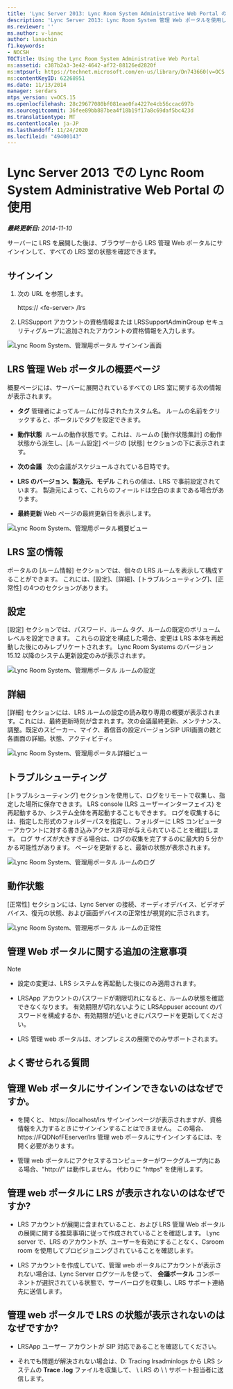 ```yaml
---
title: 'Lync Server 2013: Lync Room System Administrative Web Portal の使用'
description: 'Lync Server 2013: Lync Room System 管理 Web ポータルを使用しています。'
ms.reviewer: ''
ms.author: v-lanac
author: lanachin
f1.keywords:
- NOCSH
TOCTitle: Using the Lync Room System Administrative Web Portal
ms:assetid: c387b2a3-3e42-4642-af72-88126ed2820f
ms:mtpsurl: https://technet.microsoft.com/en-us/library/Dn743660(v=OCS.15)
ms:contentKeyID: 62268951
ms.date: 11/13/2014
manager: serdars
mtps_version: v=OCS.15
ms.openlocfilehash: 28c29677080bf081eae0fa4227e4cb56ccac697b
ms.sourcegitcommit: 36fee89bb887bea4f18b19f17a8c69daf5bc423d
ms.translationtype: MT
ms.contentlocale: ja-JP
ms.lasthandoff: 11/24/2020
ms.locfileid: "49400143"
---
```

# <a name="using-the-lync-room-system-administrative-web-portal-in-lync-server-2013"></a>Lync Server 2013 での Lync Room System Administrative Web Portal の使用

<div data-xmlns="http://www.w3.org/1999/xhtml">

<div class="topic" data-xmlns="http://www.w3.org/1999/xhtml" data-msxsl="urn:schemas-microsoft-com:xslt" data-cs="https://msdn.microsoft.com/">

<div data-asp="https://msdn2.microsoft.com/asp">



</div>

<div id="mainSection">

<div id="mainBody">

<span> </span>

_**最終更新日:** 2014-11-10_

サーバーに LRS を展開した後は、ブラウザーから LRS 管理 Web ポータルにサインインして、すべての LRS 室の状態を確認できます。

<div>

## <a name="sign-in"></a>サインイン

1.  次の URL を参照します。
    
    https:// \<fe-server\> /lrs

2.  LRSSupport アカウントの資格情報または LRSSupportAdminGroup セキュリティグループに追加されたアカウントの資格情報を入力します。

![Lync Room System、管理用ポータル サインイン画面](images/Dn436326.050bcf70-2f3b-46b2-9b96-ebd12679b713(OCS.15).png "Lync Room System、管理用ポータル サインイン画面")

</div>

<div>

## <a name="lrs-administrative-web-portal-summary-page"></a>LRS 管理 Web ポータルの概要ページ

概要ページには、サーバーに展開されているすべての LRS 室に関する次の情報が表示されます。

  - **タグ**   管理者によってルームに付与されたカスタム名。 ルームの名前をクリックすると、ポータルでタグを設定できます。

  - **動作状態**  ルームの動作状態です。これは、ルームの [動作状態集計] の動作状態から派生し、[ルーム設定] ページの [状態] セクションの下に表示されます。

  - **次の会議**   次の会議がスケジュールされている日時です。

  - **LRS のバージョン、製造元、モデル**   これらの値は、LRS で事前設定されています。 製造元によって、これらのフィールドは空白のままである場合があります。

  - **最終更新**   Web ページの最終更新日を表示します。

![Lync Room System、管理用ポータル概要ビュー](images/Dn743660.f829ce90-dd95-4725-bd94-6870c5dcf046(OCS.15).png "Lync Room System、管理用ポータル概要ビュー")

</div>

<div>

## <a name="lrs-room-information"></a>LRS 室の情報

ポータルの [ルーム情報] セクションでは、個々の LRS ルームを表示して構成することができます。 これには、[設定]、[詳細]、[トラブルシューティング]、[正常性] の4つのセクションがあります。

<div>

## <a name="settings"></a>設定

[設定] セクションでは、パスワード、ルーム タグ、ルームの既定のボリューム レベルを設定できます。 これらの設定を構成した場合、変更は LRS 本体を再起動した後にのみレプリケートされます。 Lync Room Systems のバージョン15.12 以降のシステム更新設定のみが表示されます。

![Lync Room System、管理用ポータル ルームの設定](images/Dn743660.ab162e19-41ac-4991-9b2a-92575aa53eda(OCS.15).png "Lync Room System、管理用ポータル ルームの設定")

</div>

<div>

## <a name="details"></a>詳細

[詳細] セクションには、LRS ルームの設定の読み取り専用の概要が表示されます。これには、最終更新時刻が含まれます。次の会議最終更新、メンテナンス、調整。既定のスピーカー、マイク、着信音の設定バージョンSIP URI画面の数と各画面の詳細。状態、アクティビティ。

![Lync Room System、管理用ポータル詳細ビュー](images/Dn743660.2958bbba-db74-4670-a920-87fdfb2fc22d(OCS.15).png "Lync Room System、管理用ポータル詳細ビュー")

</div>

<div>

## <a name="troubleshooting"></a>トラブルシューティング

[トラブルシューティング] セクションを使用して、ログをリモートで収集し、指定した場所に保存できます。 LRS console (LRS ユーザーインターフェイス) を再起動するか、システム全体を再起動することもできます。 ログを収集するには、指定した形式のフォルダーパスを指定し、フォルダーに LRS コンピューターアカウントに対する書き込みアクセス許可が与えられていることを確認します。 ログ サイズが大きすぎる場合は、ログの収集を完了するのに最大約 5 分かかる可能性があります。 ページを更新すると、最新の状態が表示されます。

![Lync Room System、管理用ポータル ルームのログ](images/Dn743660.749aee71-deaa-4ace-a146-fe2b349f0f42(OCS.15).png "Lync Room System、管理用ポータル ルームのログ")

</div>

<div>

## <a name="health"></a>動作状態

[正常性] セクションには、Lync Server の接続、オーディオデバイス、ビデオデバイス、復元の状態、および画面デバイスの正常性が視覚的に示されます。

![Lync Room System、管理用ポータル ルームの正常性](images/Dn743660.8cc644f8-8e3e-42d5-9079-045d8fe9daa7(OCS.15).png "Lync Room System、管理用ポータル ルームの正常性")

</div>

</div>

<div>

## <a name="additional-notes-about-the-administrative-web-portal"></a>管理 Web ポータルに関する追加の注意事項

<div>


> [!NOTE]  
> <UL>
> <LI>
> <P>設定の変更は、LRS システムを再起動した後にのみ適用されます。</P>
> <LI>
> <P>LRSApp アカウントのパスワードが期限切れになると、ルームの状態を確認できなくなります。 有効期限が切れないように LRSAppuser account のパスワードを構成するか、有効期限が近いときにパスワードを更新してください。</P>
> <LI>
> <P>LRS 管理 web ポータルは、オンプレミスの展開でのみサポートされます。</P></LI></UL>



</div>

</div>

<div>

## <a name="frequently-asked-questions"></a>よく寄せられる質問

<div>

## <a name="why-cant-i-sign-in-to-the-administrative-web-portal"></a>管理 Web ポータルにサインインできないのはなぜですか。

  - を開くと、 https://localhost/lrs サインインページが表示されますが、資格情報を入力するときにサインインすることはできません。 この場合、 https://FQDNofFEserver/lrs 管理 web ポータルにサインインするには、を開く必要があります。

  - 管理 web ポータルにアクセスするコンピューターがワークグループ内にある場合、"http://" は動作しません。 代わりに "https" を使用します。

</div>

<div>

## <a name="why-cant-i-see-lrs-in-the-administrative-web-portal"></a>管理 web ポータルに LRS が表示されないのはなぜですか?

  - LRS アカウントが展開に含まれていること、および LRS 管理 Web ポータルの展開に関する推奨事項に従って作成されていることを確認します。 Lync server で、LRS のアカウントが、ユーザーを有効にすることなく、Csroom room を使用してプロビジョニングされていることを確認します。

  - LRS アカウントを作成していて、管理 web ポータルにアカウントが表示されない場合は、Lync Server ログツールを使って、 **会議ポータル** コンポーネントが選択されている状態で、サーバーログを収集し、LRS サポート連絡先に送信します。

</div>

<div>

## <a name="why-cant-i-see-the-status-of-lrs-in-the-administrative-web-portal"></a>管理 web ポータルで LRS の状態が表示されないのはなぜですか?

  - LRSApp ユーザー アカウントが SIP 対応であることを確認してください。

  - それでも問題が解決されない場合は、D: Tracing lrsadminlogs から LRS システムの **Trace .log** ファイルを収集して、 \\ LRS の \\ \\ サポート担当者に送信します。

</div>

</div>

</div>

<span> </span>

</div>

</div>

</div>

